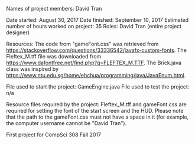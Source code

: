 Names of project members: David Tran

Date started: August 30, 2017
Date finished: September 10, 2017
Estimated number of hours worked on project: 35
Roles: David Tran (entire project designer)

Resources:
The code from "gameFont.css" was retrieved from https://stackoverflow.com/questions/33336542/javafx-custom-fonts.
The Fleftex_M.tff file was downloaded from https://www.dafontfree.net/find.php?q=FLEFTEX_M.TTF.
The Brick.java class was inspired by https://www.ntu.edu.sg/home/ehchua/programming/java/JavaEnum.html.

File used to start the project: GameEngine.java
File used to test the project: n/a

Resource files required by the project: Fleftex_M.tff and gameFont.css are required for setting the font of the start screen and the HUD. Please note that the path to the gameFont.css must not have a space in it (for example, the computer username cannot be "David Tran").




First project for CompSci 308 Fall 2017
